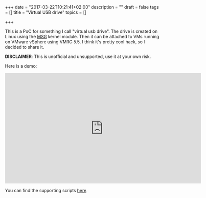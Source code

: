+++
date = "2017-03-22T10:21:41+02:00"
description = ""
draft = false
tags = []
title = "Virtual USB drive"
topics = []

+++

This is a PoC for something I call "virtual usb drive". The drive is created on Linux using the
[MSG](https://www.kernel.org/doc/Documentation/usb/mass-storage.txt) kernel module.
Then it can be attached to VMs running on VMware vSphere using VMRC 5.5. I think it's pretty cool hack, so I decided
to share it. 

**DISCLAIMER**: This is unofficial and unsupported, use it at your own risk.

Here is a demo:

<iframe width="640" height="360" src="https://www.youtube.com/embed/RSxUyQDnd2w" frameborder="0" allowfullscreen></iframe>

You can find the supporting scripts [here](https://gist.github.com/rgerganov/df442733da54ad104bf03d81355a845e).


